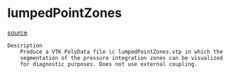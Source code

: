 # lumpedPointZones

[source](github.com/OpenFOAM-jp/OpenFOAM-utilities-tutorials-jp/blob/master/v1906/postProcessing/lumped/lumpedPointZones/lumpedPointZones.C/lumpedPointZones.C)

```
Description
    Produce a VTK PolyData file \c lumpedPointZones.vtp in which the
    segmentation of the pressure integration zones can be visualized
    for diagnostic purposes. Does not use external coupling.


```

